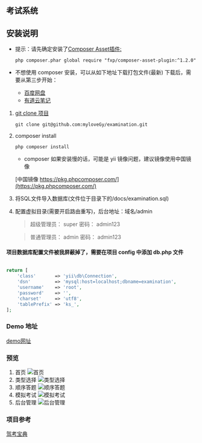 考试系统
--------

## 安装说明

* 提示：请先确定安装了[Composer Asset插件:](https://github.com/fxpio/composer-asset-plugin)
    
    ```
    php composer.phar global require "fxp/composer-asset-plugin:^1.2.0"
    ```
* 不想使用 composer 安装，可以从如下地址下载打包文件(最新) 下载后，需要从第三步开始：
    
    * [百度网盘](https://pan.baidu.com/s/1QoAOWuZ0ezhpsO8BMi959A)
    * [有道云笔记](https://note.youdao.com/ynoteshare1/index.html?id=64a4971336b8cc94d2239f4d6c1e4ecb&type=note)

1. [git clone 项目](https://github.com/myloveGy/examination)

    ```
    git clone git@github.com:myloveGy/examination.git
    ```

2. composer install 

    ```
    php composer install
    ```

    * composer 如果安装慢的话，可能是 yii 镜像问题，建议镜像使用中国镜像
    
    [中国镜像 https://pkg.phpcomposer.com/](https://pkg.phpcomposer.com/)

3. 将SQL文件导入数据库(文件位于目录下的/docs/examination.sql)

4. 配置虚拟目录(需要开启路由重写)，后台地址：域名/admin 

    > 超级管理员： super 密码： admin123
    
    > 普通管理员： admin 密码： admin123

#### 项目数据库配置文件被我屏蔽掉了，需要在项目 config 中添加 db.php 文件

```php

return [
    'class'       => 'yii\db\Connection',
    'dsn'         => 'mysql:host=localhost;dbname=examination',
    'username'    => 'root',
    'password'    => '',
    'charset'     => 'utf8',
    'tablePrefix' => 'ks_',
];

``` 

### Demo 地址

[demo网址](https://examination.sh-jinger.com)

### 预览
1. 首页
![首页](./docs/docs0.png)
2. 类型选择
![类型选择](./docs/docs1.png)
3. 顺序答题
![顺序答题](./docs/docs2.png)
4. 模拟考试
![模拟考试](./docs/docs3.png)
5. 后台管理
![后台管理](./docs/docs4.png)

### 项目参考
[驾考宝典](http://www.jiakaobaodian.com/mnks/kemu1/car-beijing.html)